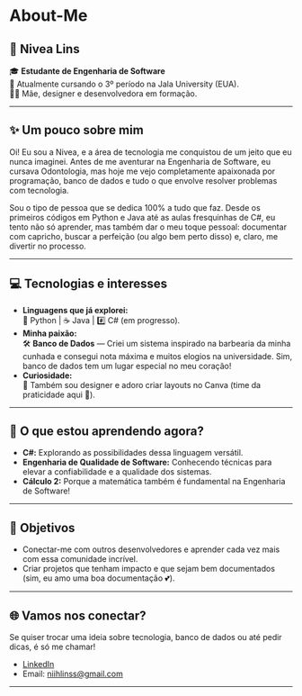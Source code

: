# About-Me
## 🌟 Nivea Lins  

🎓 **Estudante de Engenharia de Software**  
📍 Atualmente cursando o 3º período na Jala University (EUA).  
👩‍👧 Mãe, designer e desenvolvedora em formação.  

---

## ✨ Um pouco sobre mim  
Oi! Eu sou a Nivea, e a área de tecnologia me conquistou de um jeito que eu nunca imaginei. Antes de me aventurar na Engenharia de Software, eu cursava Odontologia, mas hoje me vejo completamente apaixonada por programação, banco de dados e tudo o que envolve resolver problemas com tecnologia.  

Sou o tipo de pessoa que se dedica 100% a tudo que faz. Desde os primeiros códigos em Python e Java até as aulas fresquinhas de C#, eu tento não só aprender, mas também dar o meu toque pessoal: documentar com capricho, buscar a perfeição (ou algo bem perto disso) e, claro, me divertir no processo.  

---

## 💻 Tecnologias e interesses  
- **Linguagens que já explorei:**  
  🐍 Python | ☕ Java | #️⃣ C# (em progresso).  
- **Minha paixão:**  
  🛠️ **Banco de Dados** — Criei um sistema inspirado na barbearia da minha cunhada e consegui nota máxima e muitos elogios na universidade. Sim, banco de dados tem um lugar especial no meu coração!  
- **Curiosidade:**  
  🎨 Também sou designer e adoro criar layouts no Canva (time da praticidade aqui 👋).  

---

## 🌱 O que estou aprendendo agora?  
- **C#:** Explorando as possibilidades dessa linguagem versátil.  
- **Engenharia de Qualidade de Software:** Conhecendo técnicas para elevar a confiabilidade e a qualidade dos sistemas.  
- **Cálculo 2:** Porque a matemática também é fundamental na Engenharia de Software!  

---

## 🎯 Objetivos  
- Conectar-me com outros desenvolvedores e aprender cada vez mais com essa comunidade incrível.  
- Criar projetos que tenham impacto e que sejam bem documentados (sim, eu amo uma boa documentação 💕).  

---

## 🌐 Vamos nos conectar?  
Se quiser trocar uma ideia sobre tecnologia, banco de dados ou até pedir dicas, é só me chamar!  

- [LinkedIn](https://www.linkedin.com/in/nivea-lins-81036a2a2/)  
- Email: niihlinss@gmail.com   

---

